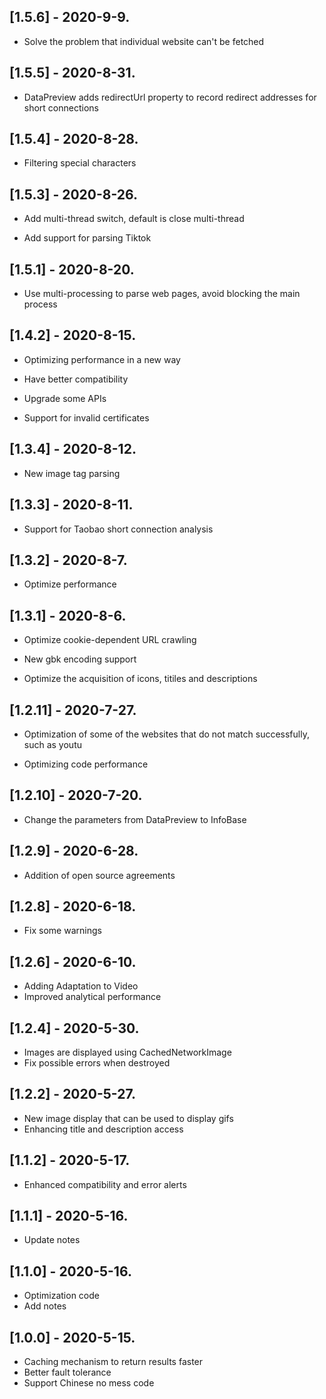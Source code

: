 ## [1.5.6] - 2020-9-9.

-   Solve the problem that individual website can't be fetched

## [1.5.5] - 2020-8-31.

-   DataPreview adds redirectUrl property to record redirect addresses for short connections

## [1.5.4] - 2020-8-28.

-   Filtering special characters

## [1.5.3] - 2020-8-26.

-   Add multi-thread switch, default is close multi-thread

-   Add support for parsing Tiktok

## [1.5.1] - 2020-8-20.

-   Use multi-processing to parse web pages, avoid blocking the main process

## [1.4.2] - 2020-8-15.

-   Optimizing performance in a new way

-   Have better compatibility

-   Upgrade some APIs

-   Support for invalid certificates

## [1.3.4] - 2020-8-12.

-   New image tag parsing

## [1.3.3] - 2020-8-11.

-   Support for Taobao short connection analysis

## [1.3.2] - 2020-8-7.

-   Optimize performance

## [1.3.1] - 2020-8-6.

-   Optimize cookie-dependent URL crawling

-   New gbk encoding support

-   Optimize the acquisition of icons, titiles and descriptions

## [1.2.11] - 2020-7-27.

-   Optimization of some of the websites that do not match successfully, such as youtu

-   Optimizing code performance

## [1.2.10] - 2020-7-20.

-   Change the parameters from DataPreview to InfoBase

## [1.2.9] - 2020-6-28.

-   Addition of open source agreements

## [1.2.8] - 2020-6-18.

-   Fix some warnings

## [1.2.6] - 2020-6-10.

-   Adding Adaptation to Video
-   Improved analytical performance

## [1.2.4] - 2020-5-30.

-   Images are displayed using CachedNetworkImage
-   Fix possible errors when destroyed

## [1.2.2] - 2020-5-27.

-   New image display that can be used to display gifs
-   Enhancing title and description access

## [1.1.2] - 2020-5-17.

-   Enhanced compatibility and error alerts

## [1.1.1] - 2020-5-16.

-   Update notes

## [1.1.0] - 2020-5-16.

-   Optimization code
-   Add notes

## [1.0.0] - 2020-5-15.

-   Caching mechanism to return results faster
-   Better fault tolerance
-   Support Chinese no mess code
